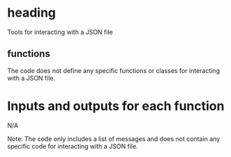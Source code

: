 # heading
Tools for interacting with a JSON file

## functions
The code does not define any specific functions or classes for interacting with a JSON file.

# Inputs and outputs for each function
N/A

Note: The code only includes a list of messages and does not contain any specific code for interacting with a JSON file.

